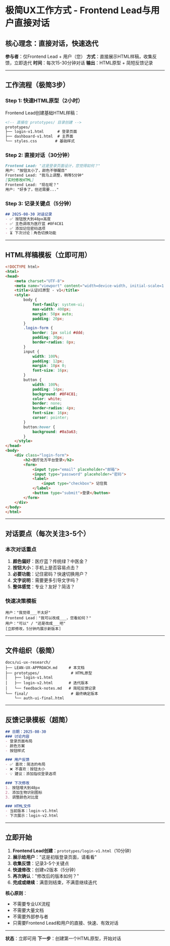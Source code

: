 # 极简UX工作方式 - Frontend Lead与用户直接对话

## 核心理念：直接对话，快速迭代

**参与者**：仅Frontend Lead + 用户（您）
**方式**：直接展示HTML样稿，收集反馈，立即迭代
**时间**：每次15-30分钟对话
**输出**：HTML原型 + 简短反馈记录

---

## 工作流程（极简3步）

### Step 1: 快速HTML原型（2小时）
Frontend Lead创建基础HTML样稿：
```html
<!-- 直接在 prototypes/ 目录创建 -->
prototypes/
├── login-v1.html      # 登录页面
├── dashboard-v1.html  # 主界面
└── styles.css        # 基础样式
```

### Step 2: 直接对话（30分钟）
```markdown
Frontend Lead: "这是登录页面设计，您觉得如何？"
用户: "按钮太小了，颜色不够醒目"
Frontend Lead: "我马上调整，稍等5分钟"
[实时修改HTML]
Frontend Lead: "现在呢？"
用户: "好多了，但还需要..."
```

### Step 3: 记录关键点（5分钟）
```markdown
## 2025-08-30 对话记录
- ✅ 按钮放大到48px高度
- ✅ 主色调改为医疗蓝 #0F4C81
- ✅ 添加记住密码选项
- ⏳ 下次讨论：角色切换功能
```

---

## HTML样稿模板（立即可用）

```html
<!DOCTYPE html>
<html>
<head>
    <meta charset="UTF-8">
    <meta name="viewport" content="width=device-width, initial-scale=1.0">
    <title>认证UI原型 - v1</title>
    <style>
        body { 
            font-family: system-ui; 
            max-width: 400px; 
            margin: 50px auto; 
            padding: 20px;
        }
        .login-form { 
            border: 1px solid #ddd; 
            padding: 30px; 
            border-radius: 8px;
        }
        input { 
            width: 100%; 
            padding: 12px; 
            margin: 10px 0; 
            font-size: 16px;
        }
        button { 
            width: 100%; 
            padding: 14px; 
            background: #0F4C81; 
            color: white; 
            border: none; 
            border-radius: 4px;
            font-size: 16px;
            cursor: pointer;
        }
        button:hover { 
            background: #0a3a63;
        }
    </style>
</head>
<body>
    <div class="login-form">
        <h2>医疗处方平台登录</h2>
        <form>
            <input type="email" placeholder="邮箱">
            <input type="password" placeholder="密码">
            <label>
                <input type="checkbox"> 记住我
            </label>
            <button type="submit">登录</button>
        </form>
    </div>
</body>
</html>
```

---

## 对话要点（每次关注3-5个）

### 本次对话重点
1. **颜色偏好**：医疗蓝？传统绿？中医金？
2. **按钮大小**：手机上是否容易点击？
3. **必要功能**：记住密码？快速切换用户？
4. **文字说明**：需要更多引导文字吗？
5. **整体感觉**：专业？友好？简洁？

### 快速决策模板
```
用户："我觉得___不太好"
Frontend Lead："我可以改成___，您看如何？"
用户："可以" / "还是改成___吧"
[立即修改，5分钟内展示新版本]
```

---

## 文件组织（极简）

```
docs/ui-ux-research/
├── LEAN-UX-APPROACH.md     # 本文档
├── prototypes/              # HTML原型
│   ├── login-v1.html
│   ├── login-v2.html       # 迭代版本
│   └── feedback-notes.md   # 简短反馈记录
└── final/                   # 最终确定版本
    └── auth-ui-final.html
```

---

## 反馈记录模板（超简）

```markdown
## 日期：2025-08-30
### 讨论内容
- 登录页面布局
- 颜色方案
- 按钮样式

### 用户反馈
- ✅ 喜欢：简洁的布局
- ❌ 不喜欢：按钮太小
- 💡 建议：添加指纹登录选项

### 下次修改
1. 按钮增大到48px
2. 添加生物识别图标
3. 调整颜色对比度

### HTML文件
- 当前版本：login-v1.html
- 下次展示：login-v2.html
```

---

## 立即开始

1. **Frontend Lead创建**：`prototypes/login-v1.html`（10分钟）
2. **展示给用户**："这是初版登录页面，请看看"
3. **收集反馈**：记录3-5个关键点
4. **快速修改**：创建v2版本（5分钟）
5. **再次确认**："修改后的版本如何？"
6. **完成或继续**：满意则结束，不满意继续迭代

**核心原则**：
- 不需要专业UX流程
- 不需要大量文档
- 不需要外部参与者
- 只需要Frontend Lead和用户的直接、快速、有效对话

---

**状态**：立即可用
**下一步**：创建第一个HTML原型，开始对话